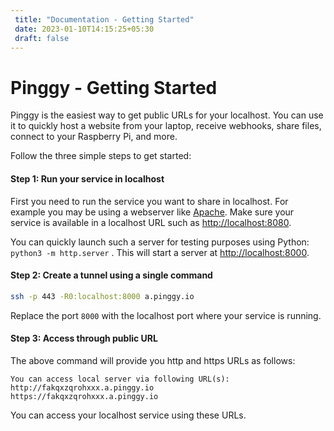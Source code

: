 ```yaml
---
 title: "Documentation - Getting Started" 
 date: 2023-01-10T14:15:25+05:30 
 draft: false 
---
```


# Pinggy - Getting Started

Pinggy is the easiest way to get public URLs for your localhost. You can use it to quickly host a website from your laptop, receive webhooks, share files, connect to your Raspberry Pi, and more.

Follow the three simple steps to get started:

#### Step 1: Run your service in localhost

First you need to run the service you want to share in localhost. For example you may be using a webserver like <a href="https://httpd.apache.org" target="_blank">Apache</a>. Make sure your service is available in a localhost URL such as <a href="http://localhost:8080" target="_blank">http://localhost:8080</a>.

You can quickly launch such a server for testing purposes using Python: `python3 -m http.server` .
This will start a server at <a href="http://localhost:8000" target="_blank">http://localhost:8000</a>.


#### Step 2: Create a tunnel using a single command


```bash
ssh -p 443 -R0:localhost:8000 a.pinggy.io
```

Replace the port `8000` with the localhost port where your service is running.


#### Step 3: Access through public URL

The above command will provide you http and https URLs as follows:

```
You can access local server via following URL(s):
http://fakqxzqrohxxx.a.pinggy.io
https://fakqxzqrohxxx.a.pinggy.io
```

You can access your localhost service using these URLs.


